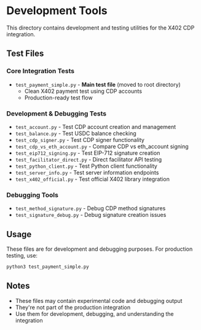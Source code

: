# Development Tools

This directory contains development and testing utilities for the X402 CDP integration.

## Test Files

### Core Integration Tests
- `test_payment_simple.py` - **Main test file** (moved to root directory)
  - Clean X402 payment test using CDP accounts
  - Production-ready test flow

### Development & Debugging Tests
- `test_account.py` - Test CDP account creation and management
- `test_balance.py` - Test USDC balance checking
- `test_cdp_signer.py` - Test CDP signer functionality
- `test_cdp_vs_eth_account.py` - Compare CDP vs eth_account signing
- `test_eip712_signing.py` - Test EIP-712 signature creation
- `test_facilitator_direct.py` - Direct facilitator API testing
- `test_python_client.py` - Test Python client functionality
- `test_server_info.py` - Test server information endpoints
- `test_x402_official.py` - Test official X402 library integration

### Debugging Tools
- `test_method_signature.py` - Debug CDP method signatures
- `test_signature_debug.py` - Debug signature creation issues

## Usage

These files are for development and debugging purposes. For production testing, use:

```bash
python3 test_payment_simple.py
```

## Notes

- These files may contain experimental code and debugging output
- They're not part of the production integration
- Use them for development, debugging, and understanding the integration 